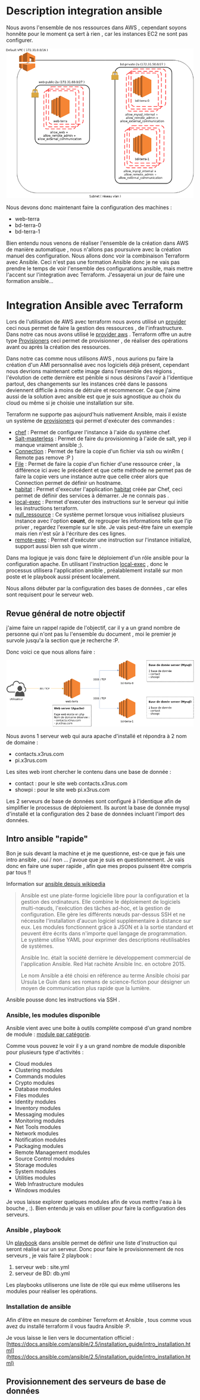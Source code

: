 # Description integration ansible

Nous avons l'ensemble de nos ressources dans AWS , cependant soyons honnête pour le moment ça sert à rien , car les instances EC2 ne sont pas configurer.

![](./imgs/architecture-overview-Network-overview-web-and-bd-ec2.png)

Nous devons donc maintenant faire la configuration des machines :

* web-terra
* bd-terra-0
* bd-terra-1

Bien entendu nous venons de réaliser l'ensemble de la création dans AWS de manière automatique , nous n'allons pas poursuivre avec la création manuel des configuration. Nous allons donc voir la combinaison Terraform avec Ansible. 
Ceci n'est pas une formation Ansible donc je ne vais pas prendre le temps de voir l'ensemble des configurations ansible, mais mettre l'accent sur l'integration avec Terraform. J'essayerai un jour de faire une formation ansible... 

# Integration Ansible avec Terraform

Lors de l'utilisation de AWS avec terraform nous avons utilisé un [provider](https://www.terraform.io/docs/providers/index.html) ceci nous permet de faire la gestion des ressources , de l'infrastructure. Dans notre cas nous avons utilisé le [provider aws](https://www.terraform.io/docs/providers/aws/index.html) . 
Terraform offre un autre type [Provisioners](https://www.terraform.io/docs/provisioners/index.html) ceci permet de provisionner , de réaliser des opérations avant ou après la création des ressources.

Dans notre cas comme nous utilisons AWS , nous aurions pu faire la création d'un AMI personnalisé avec nos logiciels déjà présent, cependant nous devrions maintenant cette image dans l'ensemble des régions , l'évolution de cette dernière est pénible si nous désirons l'avoir à l'identique partout, des changements sur les instances créé dans le passons deviennent difficile à moins de détruire et recommencer. Ce que j'aime aussi de la solution avec ansible est que je suis agnostique au choix du cloud ou même si je choisie une installation sur site.

Terraform ne supporte pas aujourd'huis nativement Ansible, mais il existe un système de [provisioners](https://www.terraform.io/docs/provisioners/index.html) qui permet d'exécuter des commandes :

* [chef](https://www.terraform.io/docs/provisioners/chef.html) : Permet de configurer l'instance à l'aide du système chef.
* [Salt-masterless](https://www.terraform.io/docs/provisioners/salt-masterless.html) : Permet de faire du provisionning à l'aide de salt, yep il manque vraiment ansible ;).
* [Connection](https://www.terraform.io/docs/provisioners/connection.html) : Permet de faire la copie d'un fichier via ssh ou winRm ( Remote pas remove :P ) 
* [File](https://www.terraform.io/docs/provisioners/file.html) : Permet de faire la copie d'un fichier d'une ressource créer , la différence ici avec le précédent et que cette méthode ne permet pas de faire la copie vers une instance autre que celle créer alors que Connection permet de définir un hostname.
* [habitat](https://www.terraform.io/docs/provisioners/habitat.html) : Permet d'executer l'application [habitat](https://www.habitat.sh/) créée par Chef, ceci permet de définir des services à démarrer. Je ne connais pas .
* [local-exec](https://www.terraform.io/docs/provisioners/local-exec.html) : Permet d'executer des instructions sur le serveur qui initie les instructions terraform. 
* [null_ressource](https://www.terraform.io/docs/provisioners/null_resource.html) : Ce système permet lorsque vous initialisez plusieurs instance avec l'option **count**, de regrouper les informations telle que l'ip priver , regardez l'exemple sur le site. Je vais peut-être faire un exemple mais rien n'est sûr à l'écriture des ces lignes. 
* [remote-exec](https://www.terraform.io/docs/provisioners/remote-exec.html) : Permet d'exécuter une instruction sur l'instance initializé, support aussi bien ssh que winrm .

Dans ma logique je vais donc faire le déploiement d'un rôle ansible pour la configuration apache. En utilisant l'instruction [local-exec](https://www.terraform.io/docs/provisioners/local-exec.html) , donc le processus utilisera l'application ansible , préalablement installé sur mon poste et le playbook aussi présent localement. 


Nous allons débuter par la configuration des bases de données , car elles sont requisent pour le serveur web.


## Revue général de notre objectif

j'aime faire un rappel rapide de l'objectif, car il y a un grand nombre de personne qui n'ont pas lu l'ensemble du document , moi le premier je survole jusqu'a la section que je recherche :P.

Donc voici ce que nous allons faire :

![](./imgs/apps-overview-lst-configurations.png)

Nous avons 1 serveur web qui aura apache d'installé et répondra à 2 nom de domaine :

* contacts.x3rus.com
* pi.x3rus.com

Les sites web iront chercher le contenu dans une base de donnée :

* contact : pour le site web contacts.x3rus.com
* showpi : pour le site web pi.x3rus.com 

Les 2 serveurs de base de données sont configuré à l'identique afin de simplifier le processus de déploiement. Ils auront la base de donnée mysql d'installé et la configuration des 2 base de données incluant l'import des données.


## Intro ansible "rapide" 

Bon je suis devant la machine et je me questionne, est-ce que je fais une intro ansible , oui / non ... j'avoue que je suis en questionnement. Je vais donc en faire une super rapide , afin que mes propos puissent être compris par tous !!

Information sur [ansible depuis wikipedia](https://fr.wikipedia.org/wiki/Ansible_\(logiciel\))

> Ansible est une plate-forme logicielle libre pour la configuration et la gestion des ordinateurs. Elle combine le déploiement de logiciels multi-nœuds, l'exécution des tâches ad-hoc, et la gestion de configuration. Elle gère les différents nœuds par-dessus SSH et ne nécessite l'installation d'aucun logiciel supplémentaire à distance sur eux. Les modules fonctionnent grâce à JSON et à la sortie standard et peuvent être écrits dans n'importe quel langage de programmation. Le système utilise YAML pour exprimer des descriptions réutilisables de systèmes.
> 
> Ansible Inc. était la société derrière le développement commercial de l'application Ansible. Red Hat rachète Ansible Inc. en octobre 2015.
> 
> Le nom Ansible a été choisi en référence au terme Ansible choisi par Ursula Le Guin dans ses romans de science-fiction pour désigner un moyen de communication plus rapide que la lumière.

Ansible pousse donc les instructions via SSH .

### Ansible, les modules disponible

Ansible vient avec une boite à outils complète composé d'un grand nombre de module : [module par catégorie](http://docs.ansible.com/ansible/latest/modules/modules_by_category.html).

Comme vous pouvez le voir il y a un grand nombre de module disponible pour plusieurs type d'activités :

* Cloud modules
* Clustering modules
* Commands modules
* Crypto modules
* Database modules
* Files modules
* Identity modules
* Inventory modules
* Messaging modules
* Monitoring modules
* Net Tools modules
* Network modules
* Notification modules
* Packaging modules
* Remote Management modules
* Source Control modules
* Storage modules
* System modules
* Utilities modules
* Web Infrastructure modules
* Windows modules

Je vous laisse explorer quelques modules afin de vous mettre l'eau à la bouche , :). Bien entendu je vais en utiliser pour faire la configuration des serveurs.

### Ansible , playbook

Un [playbook](https://docs.ansible.com/ansible/2.4/ansible-playbook.html) dans ansible permet de définir une liste d'instruction qui seront réalisé sur un serveur. 
Donc pour faire le provisionnement de nos serveurs , je vais faire 2 playbook :

1. serveur web : site.yml
2. serveur de BD: db.yml

Les playbooks utiliserons une liste de rôle qui eux même utiliserons les modules pour réaliser les opérations. 

### Installation de ansible

Afin d'être en mesure de combiner Terreform et Ansible , tous comme vous avez du installé terraform il vous faudra Ansible :P. 

Je vous laisse le lien vers le documentation officiel : [https://docs.ansible.com/ansible/2.5/installation_guide/intro_installation.html](https://docs.ansible.com/ansible/2.5/installation_guide/intro_installation.html)

## Provisionnement des serveurs de base de données
